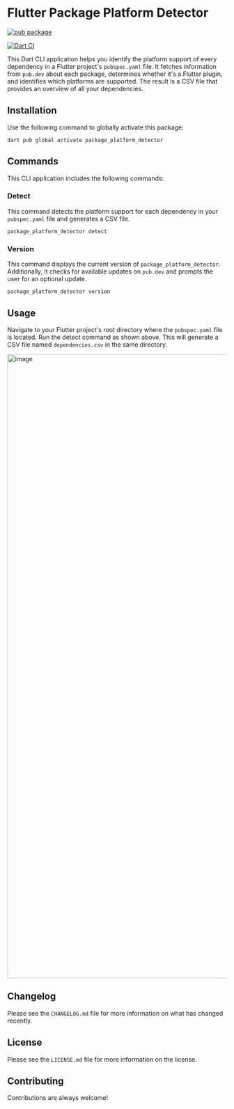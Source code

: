 # Flutter Package Platform Detector

[![pub package](https://img.shields.io/pub/v/package_platform_detector.svg)](https://pub.dartlang.org/packages/package_platform_detector)

[![Dart CI](https://github.com/onestudio-co/flutter-package-platform-detector/actions/workflows/build.yml/badge.svg)](https://github.com/onestudio-co/flutter-package-platform-detector/actions/workflows/build.yml)

This Dart CLI application helps you identify the platform support of every dependency in a Flutter
project's `pubspec.yaml` file. It fetches information from `pub.dev` about each package, determines
whether it's a Flutter plugin, and identifies which platforms are supported. The result is a CSV
file that provides an overview of all your dependencies.

## Installation

Use the following command to globally activate this package:

```shell
dart pub global activate package_platform_detector
```

## Commands

This CLI application includes the following commands:

### Detect

This command detects the platform support for each dependency in your `pubspec.yaml` file and
generates a CSV file.

```shell
package_platform_detector detect
```

### Version

This command displays the current version of `package_platform_detector`. Additionally, it checks
for available updates on `pub.dev` and prompts the user for an optional update.

```shell
package_platform_detector version
```

## Usage

Navigate to your Flutter project's root directory where the `pubspec.yaml` file is located. Run the
detect command as shown above. This will generate a CSV file named `dependencies.csv` in the same
directory.

<img width="1434" alt="image" src="https://github.com/onestudio-co/flutter-package-platform-detector/assets/17902030/f71583d8-7282-49f9-83f8-fe960f2a0510">

## Changelog

Please see the `CHANGELOG.md` file for more information on what has changed recently.

## License

Please see the `LICENSE.md` file for more information on the license.

## Contributing

Contributions are always welcome!
